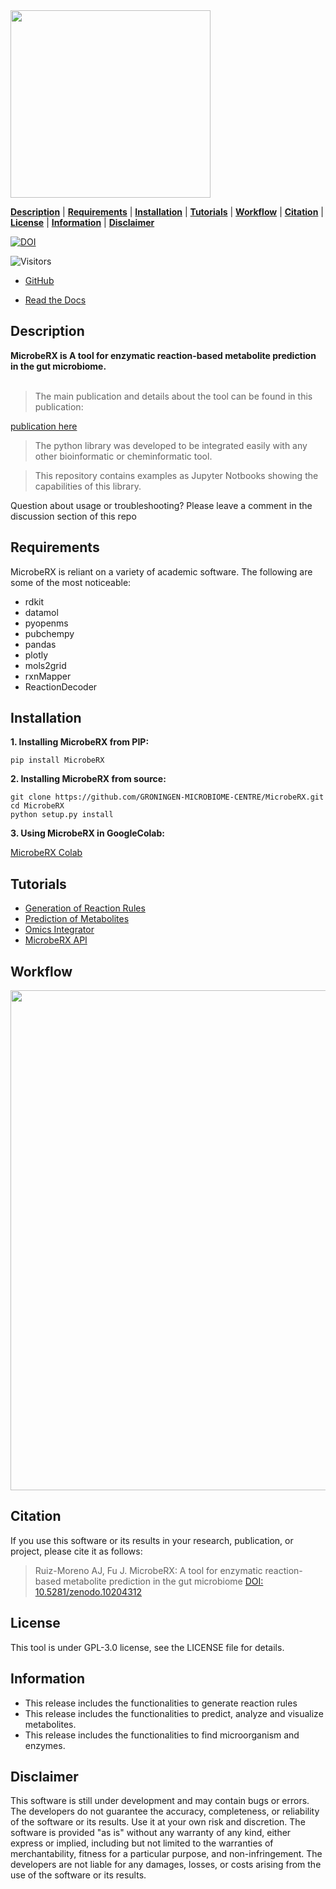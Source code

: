 <img src="https://github.com/GRONINGEN-MICROBIOME-CENTRE/MicrobeRX/blob/main/img/logo.png?raw=true"  width="320" height="300">

[**Description**](#description) | [**Requirements**](#requirements) | [**Installation**](#installation) | [**Tutorials**](#tutorials) | [**Workflow**](#workflow) | [**Citation**](#citation) | [**License**](#license) | [**Information**](#information) | [**Disclaimer**](#disclaimer)

[![DOI](https://zenodo.org/badge/DOI/10.5281/zenodo.10204312.svg)](https://doi.org/10.5281/zenodo.10204312)

![Visitors](https://api.visitorbadge.io/api/visitors?path=https%3A%2F%2Fgithub.com%2FGRONINGEN-MICROBIOME-CENTRE%2FMicrobeRX&label=Views&labelColor=%23697689&countColor=%23ff8a65&style=flat)

- [GitHub](https://github.com/GRONINGEN-MICROBIOME-CENTRE/MicrobeRX)

- [Read the Docs](https://microberx.readthedocs.io/)

## Description

**MicrobeRX is A tool for enzymatic reaction-based metabolite prediction in the gut microbiome.** <br><br>

> The main publication and details about the tool can be found in this publication:

[publication here]()

> The python library was developed to be integrated easily with any other bioinformatic or cheminformatic tool.

> This repository contains examples as Jupyter Notbooks showing the capabilities of this library.

Question about usage or troubleshooting? Please leave a comment in the discussion section of this repo

## Requirements

MicrobeRX is reliant on a variety of academic software. The following are some of the most noticeable:

- rdkit
- datamol
- pyopenms
- pubchempy
- pandas
- plotly
- mols2grid
- rxnMapper
- ReactionDecoder

## Installation 

**1. Installing MicrobeRX from PIP:**

```
pip install MicrobeRX
```

**2. Installing MicrobeRX from source:**

```
git clone https://github.com/GRONINGEN-MICROBIOME-CENTRE/MicrobeRX.git
cd MicrobeRX
python setup.py install
```

**3. Using MicrobeRX in GoogleColab:**

[MicrobeRX Colab](https://shorturl.at/cpqu4)

## Tutorials

- [Generation of Reaction Rules](https://microberx.readthedocs.io/en/latest/tutorials/ReactionRules.html)
- [Prediction of Metabolites](https://microberx.readthedocs.io/en/latest/tutorials/PredictionMetabolites.html)
- [Omics Integrator](https://microberx.readthedocs.io/en/latest/tutorials/OmicsIntegrator.html)
- [MicrobeRX API](https://microberx.readthedocs.io/en/latest/autoapi/index.html)

## Workflow

<img src="https://github.com/GRONINGEN-MICROBIOME-CENTRE/MicrobeRX/blob/main/img/workflow.png?raw=true"  width="600" height="800">

## Citation

If you use this software or its results in your research, publication, or project, please cite it as follows:

> Ruiz-Moreno AJ, Fu J. MicrobeRX: A tool for enzymatic reaction-based metabolite prediction in the gut microbiome [DOI: 10.5281/zenodo.10204312](https://zenodo.org/record/10204312)

## License
This tool is under GPL-3.0 license, see the LICENSE file for details.

## Information

- This release includes the functionalities to generate reaction rules
- This release includes the functionalities to predict, analyze and visualize metabolites.
- This release includes the functionalities to find microorganism and enzymes.

## Disclaimer 

This software is still under development and may contain bugs or errors. The developers do not guarantee the accuracy, completeness, or reliability of the software or its results. Use it at your own risk and discretion. The software is provided "as is" without any warranty of any kind, either express or implied, including but not limited to the warranties of merchantability, fitness for a particular purpose, and non-infringement. The developers are not liable for any damages, losses, or costs arising from the use of the software or its results.